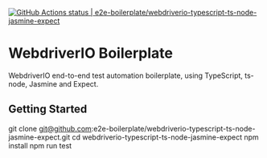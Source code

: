 [![GitHub Actions status | e2e-boilerplate/webdriverio-typescript-ts-node-jasmine-expect](https://github.com/e2e-boilerplate/webdriverio-typescript-ts-node-jasmine-expect/workflows/webdriverio-typescript-ts-node-jasmine-expect/badge.svg)](https://github.com/e2e-boilerplate/webdriverio-typescript-ts-node-jasmine-expect/actions?workflow=webdriverio-typescript-ts-node-jasmine-expect)

# WebdriverIO Boilerplate

WebdriverIO end-to-end test automation boilerplate, using TypeScript, ts-node, Jasmine and Expect.

## Getting Started

git clone git@github.com:e2e-boilerplate/webdriverio-typescript-ts-node-jasmine-expect.git
cd webdriverio-typescript-ts-node-jasmine-expect
npm install
npm run test
